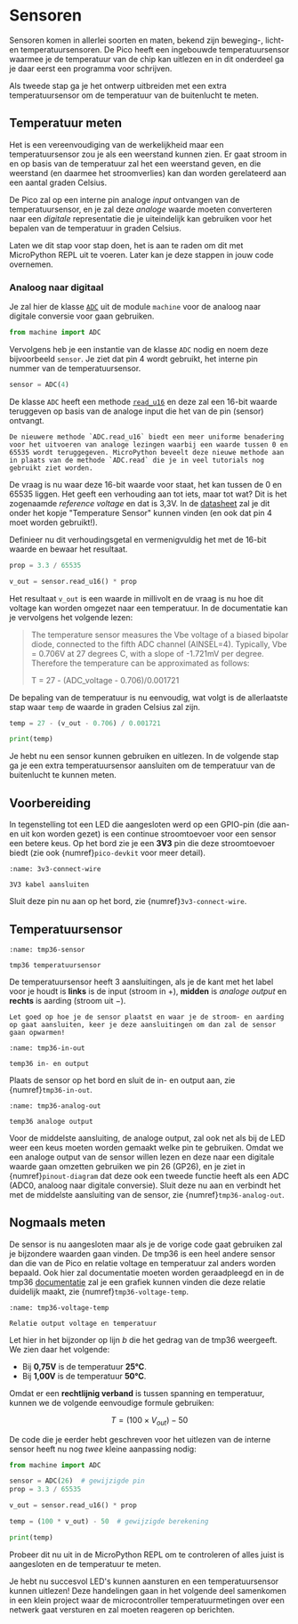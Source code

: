 # Sensoren

Sensoren komen in allerlei soorten en maten, bekend zijn beweging-, licht- en temperatuursensoren. De Pico heeft een ingebouwde temperatuursensor waarmee je de temperatuur van de chip kan uitlezen en in dit onderdeel ga je daar eerst een programma voor schrijven.

Als tweede stap ga je het ontwerp uitbreiden met een extra temperatuursensor om de temperatuur van de buitenlucht te meten.

## Temperatuur meten

Het is een vereenvoudiging van de werkelijkheid maar een temperatuursensor zou je als een weerstand kunnen zien. Er gaat stroom in en op basis van de temperatuur zal het een weerstand geven, en die weerstand (en daarmee het stroomverlies) kan dan worden gerelateerd aan een aantal graden Celsius.

De Pico zal op een interne pin analoge *input* ontvangen van de temperatuursensor, en je zal deze *analoge* waarde moeten converteren naar een *digitale* representatie die je uiteindelijk kan gebruiken voor het bepalen van de temperatuur in graden Celsius.

Laten we dit stap voor stap doen, het is aan te raden om dit met MicroPython REPL uit te voeren. Later kan je deze stappen in jouw code overnemen.

### Analoog naar digitaal

Je zal hier de klasse [`ADC`](https://docs.micropython.org/en/latest/library/machine.ADC.html) uit de module `machine` voor de analoog naar digitale conversie voor gaan gebruiken.

```python
from machine import ADC
```

Vervolgens heb je een instantie van de klasse `ADC` nodig en noem deze bijvoorbeeld `sensor`. Je ziet dat pin 4 wordt gebruikt, het interne pin nummer van de temperatuursensor.

```python
sensor = ADC(4)
```

De klasse `ADC` heeft een methode [`read_u16`](https://docs.micropython.org/en/latest/library/machine.ADC.html#machine.ADC.read_u16) en deze zal een 16-bit waarde teruggeven op basis van de analoge input die het van de pin (sensor) ontvangt.

```{attention}
De nieuwere methode `ADC.read_u16` biedt een meer uniforme benadering voor het uitvoeren van analoge lezingen waarbij een waarde tussen 0 en 65535 wordt teruggegeven. MicroPython beveelt deze nieuwe methode aan in plaats van de methode `ADC.read` die je in veel tutorials nog gebruikt ziet worden.
```

De vraag is nu waar deze 16-bit waarde voor staat, het kan tussen de 0 en 65535 liggen. Het geeft een verhouding aan tot iets, maar tot wat? Dit is het zogenaamde *reference voltage* en dat is 3,3V.
In de [datasheet](https://datasheets.raspberrypi.com/rp2040/rp2040-datasheet.pdf) zal je dit onder het kopje "Temperature Sensor" kunnen vinden (en ook dat pin 4 moet worden gebruikt!).

Definieer nu dit verhoudingsgetal en vermenigvuldig het met de 16-bit waarde en bewaar het resultaat.

```python
prop = 3.3 / 65535

v_out = sensor.read_u16() * prop
```

Het resultaat `v_out` is een waarde in millivolt en de vraag is nu hoe dit voltage kan worden omgezet naar een temperatuur. In de documentatie kan je vervolgens het volgende lezen:

> The temperature sensor measures the Vbe voltage of a biased bipolar diode, connected to the fifth ADC channel (AINSEL=4). Typically, Vbe = 0.706V at 27 degrees C, with a slope of -1.721mV per degree. Therefore the temperature can be approximated as follows:
>
> T = 27 - (ADC_voltage - 0.706)/0.001721

De bepaling van de temperatuur is nu eenvoudig, wat volgt is de allerlaatste stap waar `temp` de waarde in graden Celsius zal zijn.

```python
temp = 27 - (v_out - 0.706) / 0.001721

print(temp)
```

Je hebt nu een sensor kunnen gebruiken en uitlezen. In de volgende stap ga je een extra temperatuursensor aansluiten om de temperatuur van de buitenlucht te kunnen meten.

## Voorbereiding

In tegenstelling tot een LED die aangesloten werd op een GPIO-pin (die aan- en uit kon worden gezet) is een continue stroomtoevoer voor een sensor een betere keus. Op het bord zie je een **3V3** pin die deze stroomtoevoer biedt (zie ook {numref}`pico-devkit` voor meer detail).

```{figure} ../circuits/pico_w_step_6.png
:name: 3v3-connect-wire

3V3 kabel aansluiten
```

Sluit deze pin nu aan op het bord, zie {numref}`3v3-connect-wire`.

## Temperatuursensor

```{figure} ../images/tmp36.png
:name: tmp36-sensor

tmp36 temperatuursensor
```

De temperatuursensor heeft 3 aansluitingen, als je de kant met het label voor je houdt is **links** is de input (stroom in $+$), **midden** is *analoge output* en **rechts** is aarding (stroom uit $-$).

```{attention}
Let goed op hoe je de sensor plaatst en waar je de stroom- en aarding op gaat aansluiten, keer je deze aansluitingen om dan zal de sensor gaan opwarmen!
```

```{figure} ../circuits/pico_w_step_7.png
:name: tmp36-in-out

temp36 in- en output
```

Plaats de sensor op het bord en sluit de in- en output aan, zie {numref}`tmp36-in-out`.


```{figure} ../circuits/pico_w_step_8.png
:name: tmp36-analog-out

temp36 analoge output
```

Voor de middelste aansluiting, de analoge output, zal ook net als bij de LED weer een keus moeten worden gemaakt welke pin te gebruiken. Omdat we een analoge output van de sensor willen lezen en deze naar een digitale waarde gaan omzetten gebruiken we pin 26 (GP26), en je ziet in {numref}`pinout-diagram` dat deze ook een tweede functie heeft als een ADC (ADC0, analoog naar digitale conversie). Sluit deze nu aan en verbindt het met de middelste aansluiting van de sensor, zie {numref}`tmp36-analog-out`.

## Nogmaals meten

De sensor is nu aangesloten maar als je de vorige code gaat gebruiken zal je bijzondere waarden gaan vinden. De tmp36 is een heel andere sensor dan die van de Pico en relatie voltage en temperatuur zal anders worden bepaald. Ook hier zal documentatie moeten worden geraadpleegd en in de tmp36 [documentatie](https://www.analog.com/media/en/technical-documentation/data-sheets/TMP35_36_37.pdf) zal je een grafiek kunnen vinden die deze relatie duidelijk maakt, zie  {numref}`tmp36-voltage-temp`.

```{figure} ../images/tmp36_output_temperature.png
:name: tmp36-voltage-temp

Relatie output voltage en temperatuur
```

Let hier in het bijzonder op lijn *b* die het gedrag van de tmp36 weergeeft. We zien daar het volgende:

- Bij **0,75V** is de temperatuur **25°C**.
- Bij **1,00V** is de temperatuur **50°C**.

Omdat er een **rechtlijnig verband** is tussen spanning en temperatuur, kunnen we de volgende eenvoudige formule gebruiken:

$$
T = (100 \times V_{out}) - 50
$$

De code die je eerder hebt geschreven voor het uitlezen van de interne sensor heeft nu nog *twee* kleine aanpassing nodig:

```python
from machine import ADC

sensor = ADC(26)  # gewijzigde pin
prop = 3.3 / 65535

v_out = sensor.read_u16() * prop

temp = (100 * v_out) - 50  # gewijzigde berekening

print(temp)
```

Probeer dit nu uit in de MicroPython REPL om te controleren of alles juist is aangesloten en de temperatuur te meten.

Je hebt nu succesvol LED's kunnen aansturen en een temperatuursensor kunnen uitlezen! Deze handelingen gaan in het volgende deel samenkomen in een klein project waar de microcontroller temperatuurmetingen over een netwerk gaat versturen en zal moeten reageren op berichten.
